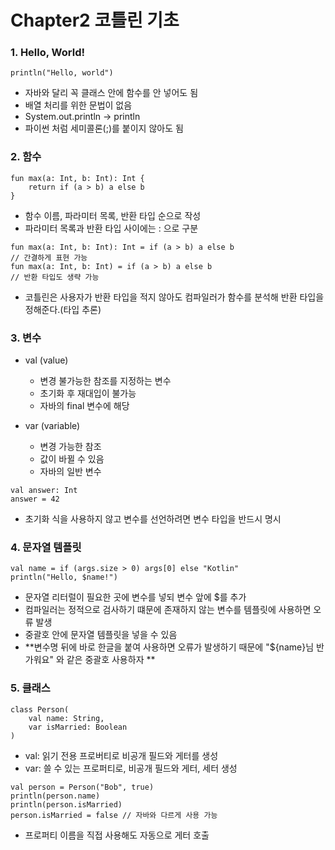 Chapter2 코틀린 기초
=================
### 1. Hello, World!
```
println("Hello, world")
```
- 자바와 달리 꼭 클래스 안에 함수를 안 넣어도 됨
- 배열 처리를 위한 문법이 없음
- System.out.println -> println
- 파이썬 처럼 세미콜론(;)를 붙이지 않아도 됨


### 2. 함수
```
fun max(a: Int, b: Int): Int {
    return if (a > b) a else b
}
```
- 함수 이름, 파라미터 목록, 반환 타입 순으로 작성
- 파라미터 목록과 반환 타입 사이에는 : 으로 구분

```
fun max(a: Int, b: Int): Int = if (a > b) a else b
// 간결하게 표현 가능
fun max(a: Int, b: Int) = if (a > b) a else b
// 반환 타입도 생략 가능
```
- 코틀린은 사용자가 반환 타입을 적지 않아도 컴파일러가 함수를 분석해 반환 타입을 정해준다.(타입 추론)


### 3. 변수

- val (value)
  - 변경 불가능한 참조를 지정하는 변수
  - 초기화 후 재대입이 불가능
  - 자바의 final 변수에 해당
    
- var (variable)
  - 변경 가능한 참조
  - 값이 바뀔 수 있음 
  - 자바의 일반 변수

```
val answer: Int
answer = 42
```
- 초기화 식을 사용하지 않고 변수를 선언하려면 변수 타입을 반드시 명시


### 4. 문자열 템플릿
```
val name = if (args.size > 0) args[0] else "Kotlin"
println("Hello, $name!")
```
- 문자열 리터럴이 필요한 곳에 변수를 넣되 변수 앞에 $를 추가
- 컴파일러는 정적으로 검사하기 떄문에 존재하지 않는 변수를 템플릿에 사용하면 오류 발생
- 중괄호 안에 문자열 템플릿을 넣을 수 있음 
- **변수명 뒤에 바로 한글을 붙여 사용하면 오류가 발생하기 때문에 "${name}님 반가워요" 와 같은 중괄호 사용하자 **


### 5. 클래스
```
class Person(
    val name: String, 
    var isMarried: Boolean
)
```
- val: 읽기 전용 프로버티로 비공개 필드와 게터를 생성
- var: 쓸 수 있는 프로퍼티로, 비공개 필드와 게터, 세터 생성

```
val person = Person("Bob", true)
println(person.name)
println(person.isMarried)
person.isMarried = false // 자바와 다르게 사용 가능
```
- 프로퍼티 이름을 직접 사용해도 자동으로 게터 호출




